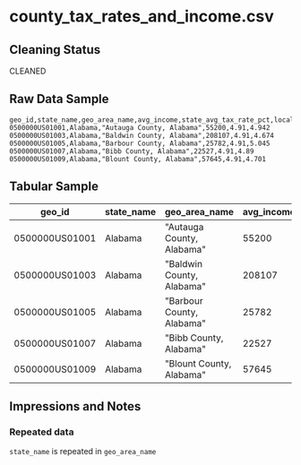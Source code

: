 # county_tax_rates_and_income.csv

## Cleaning Status
CLEANED

## Raw Data Sample

```
geo_id,state_name,geo_area_name,avg_income,state_avg_tax_rate_pct,local_tax_rate_pct
0500000US01001,Alabama,"Autauga County, Alabama",55200,4.91,4.942
0500000US01003,Alabama,"Baldwin County, Alabama",208107,4.91,4.674
0500000US01005,Alabama,"Barbour County, Alabama",25782,4.91,5.045
0500000US01007,Alabama,"Bibb County, Alabama",22527,4.91,4.89
0500000US01009,Alabama,"Blount County, Alabama",57645,4.91,4.701
```

## Tabular Sample
geo_id | state_name | geo_area_name | avg_income | state_avg_tax_rate_pct | local_tax_rate_pct
--- | --- | --- | --- | --- | ---
0500000US01001 | Alabama | "Autauga County, Alabama" | 55200 | 4.91 | 4.942
0500000US01003 | Alabama | "Baldwin County, Alabama" | 208107 | 4.91 | 4.674
0500000US01005 | Alabama | "Barbour County, Alabama" | 25782 | 4.91 | 5.045
0500000US01007 | Alabama | "Bibb County, Alabama" | 22527 | 4.91 | 4.89
0500000US01009 | Alabama | "Blount County, Alabama" | 57645 | 4.91 | 4.701

## Impressions and Notes

### Repeated data
`state_name` is repeated in `geo_area_name`
